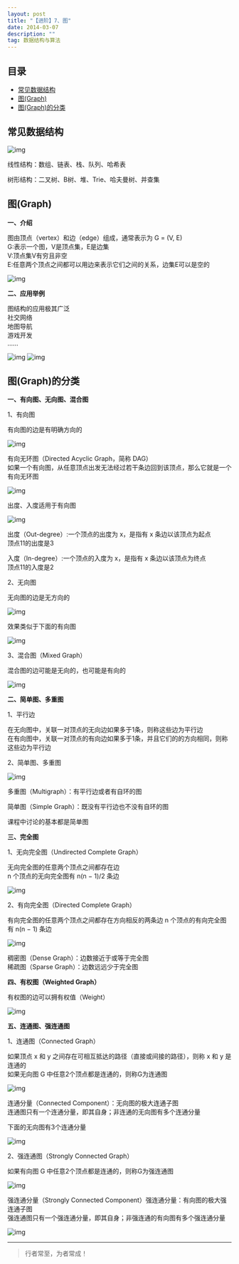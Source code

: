 ```yaml
---
layout: post
title: "【进阶】7、图"
date: 2014-03-07
description: ""
tag: 数据结构与算法
---
```







## 目录

* [常见数据结构](#content1)
* [图(Graph)](#content2)
* [图(Graph)的分类](#content3)




<!-- ************************************************ -->
## <a id="content1"></a>常见数据结构

<img src="/images/DataStructurs2/graph1.png" alt="img">


线性结构：数组、链表、栈、队列、哈希表

树形结构：二叉树、B树、堆、Trie、哈夫曼树、并查集



<!-- ************************************************ -->
## <a id="content2"></a>图(Graph)

**一、介绍**

图由顶点（vertex）和边（edge）组成，通常表示为 G = (V, E)      
G:表示一个图，V是顶点集，E是边集         
V:顶点集V有穷且非空         
E:任意两个顶点之间都可以用边来表示它们之间的关系，边集E可以是空的      

<img src="/images/DataStructurs2/graph2.png" alt="img">

**二、应用举例**

图结构的应用极其广泛     
社交网络   
地图导航    
游戏开发   
......     

<img src="/images/DataStructurs2/graph3.png" alt="img">

<img src="/images/DataStructurs2/graph4.png" alt="img">


<!-- ************************************************ -->
## <a id="content3"></a>图(Graph)的分类


**一、有向图、无向图、混合图**

1、有向图

有向图的边是有明确方向的

<img src="/images/DataStructurs2/graph5.png" alt="img">


有向无环图（Directed Acyclic Graph，简称 DAG）   
如果一个有向图，从任意顶点出发无法经过若干条边回到该顶点，那么它就是一个有向无环图    

<img src="/images/DataStructurs2/graph6.png" alt="img">


出度、入度适用于有向图          

<img src="/images/DataStructurs2/graph7.png" alt="img">

出度（Out-degree）:一个顶点的出度为 x，是指有 x 条边以该顶点为起点     
顶点11的出度是3 

入度（In-degree）:一个顶点的入度为 x，是指有 x 条边以该顶点为终点    
顶点11的入度是2      


2、无向图

无向图的边是无方向的

<img src="/images/DataStructurs2/graph8.png" alt="img">

效果类似于下面的有向图

<img src="/images/DataStructurs2/graph9.png" alt="img">


3、混合图（Mixed Graph） 

混合图的边可能是无向的，也可能是有向的

<img src="/images/DataStructurs2/graph10.png" alt="img">



**二、简单图、多重图**

1、平行边 

在无向图中，关联一对顶点的无向边如果多于1条，则称这些边为平行边    
在有向图中，关联一对顶点的有向边如果多于1条，并且它们的的方向相同，则称这些边为平行边    

2、简单图、多重图

<img src="/images/DataStructurs2/graph11.png" alt="img">

多重图（Multigraph）：有平行边或者有自环的图

简单图（Simple Graph）：既没有平行边也不没有自环的图

课程中讨论的基本都是简单图


**三、完全图**

1、无向完全图（Undirected Complete Graph） 

无向完全图的任意两个顶点之间都存在边     
n 个顶点的无向完全图有 n(n − 1)/2 条边      

<img src="/images/DataStructurs2/graph12.png" alt="img">


2、有向完全图（Directed Complete Graph）      

有向完全图的任意两个顶点之间都存在方向相反的两条边
n 个顶点的有向完全图有 n(n − 1) 条边      

<img src="/images/DataStructurs2/graph13.png" alt="img">

稠密图（Dense Graph）：边数接近于或等于完全图     
稀疏图（Sparse Graph）：边数远远少于完全图    

**四、有权图（Weighted Graph）**

有权图的边可以拥有权值（Weight）

<img src="/images/DataStructurs2/graph14.png" alt="img">


**五、连通图、强连通图** 


1、连通图（Connected Graph）

如果顶点 x 和 y 之间存在可相互抵达的路径（直接或间接的路径），则称 x 和 y 是连通的     
如果无向图 G 中任意2个顶点都是连通的，则称G为连通图     

<img src="/images/DataStructurs2/graph15.png" alt="img">


连通分量（Connected Component）：无向图的极大连通子图     
连通图只有一个连通分量，即其自身；非连通的无向图有多个连通分量     

下面的无向图有3个连通分量

<img src="/images/DataStructurs2/graph16.png" alt="img">


2、强连通图（Strongly Connected Graph） 

如果有向图 G 中任意2个顶点都是连通的，则称G为强连通图

<img src="/images/DataStructurs2/graph17.png" alt="img">


 
强连通分量（Strongly Connected Component）强连通分量：有向图的极大强连通子图     
强连通图只有一个强连通分量，即其自身；非强连通的有向图有多个强连通分量      

<img src="/images/DataStructurs2/graph18.png" alt="img">



















----------
>  行者常至，为者常成！


